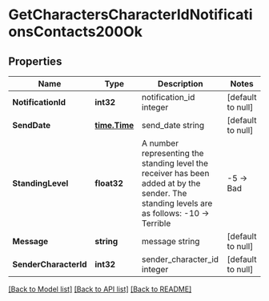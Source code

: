# GetCharactersCharacterIdNotificationsContacts200Ok

## Properties
Name | Type | Description | Notes
------------ | ------------- | ------------- | -------------
**NotificationId** | **int32** | notification_id integer | [default to null]
**SendDate** | [**time.Time**](time.Time.md) | send_date string | [default to null]
**StandingLevel** | **float32** | A number representing the standing level the receiver has been added at by the sender. The standing levels are as follows: -10 -&gt; Terrible | -5 -&gt; Bad |  0 -&gt; Neutral |  5 -&gt; Good |  10 -&gt; Excellent | [default to null]
**Message** | **string** | message string | [default to null]
**SenderCharacterId** | **int32** | sender_character_id integer | [default to null]

[[Back to Model list]](../README.md#documentation-for-models) [[Back to API list]](../README.md#documentation-for-api-endpoints) [[Back to README]](../README.md)


